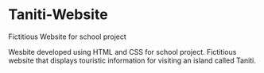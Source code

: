 # Taniti-Website
Fictitious Website for school project

Wesbite developed using HTML and CSS for school project.  Fictitious website that displays touristic information for visiting an island called Taniti.
